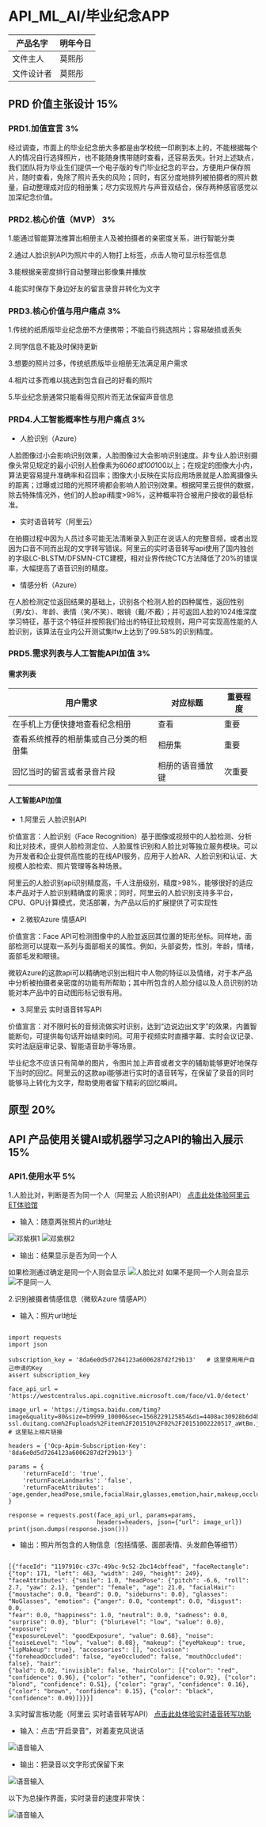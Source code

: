 # API_ML_AI/毕业纪念APP

|   产品名字  |   明年今日  |
| --- | --- |
|    文件主人 |   莫熙彤  |
|    文件设计者 |  莫熙彤   |

## PRD 价值主张设计 15%

### PRD1.加值宣言 3%
经过调查，市面上的毕业纪念册大多都是由学校统一印刷到本上的，不能根据每个人的情况自行选择照片，也不能随身携带随时查看，还容易丢失。针对上述缺点，我们团队将为毕业生们提供一个电子版的专门毕业纪念的平台，方便用户保存照片，随时查看，免除了照片丢失的风险；同时，有区分度地排列被拍摄者的照片数量，自动整理成对应的相册集；尽力实现照片与声音双结合，保存两种感官感觉以加深纪念价值。

### PRD2.核心价值（MVP） 3%
1.能通过智能算法推算出相册主人及被拍摄者的亲密度关系，进行智能分类

2.通过人脸识别API为照片中的人物打上标签，点击人物可显示标签信息

3.能根据亲密度排行自动整理出影像集并播放

4.能实时保存下身边好友的留言录音并转化为文字

### PRD3.核心价值与用户痛点 3%

1.传统的纸质版毕业纪念册不方便携带；不能自行挑选照片；容易破损或丢失

2.同学信息不能及时保持更新

3.想要的照片过多，传统纸质版毕业相册无法满足用户需求

4.相片过多而难以挑选到包含自己的好看的照片

5.毕业纪念册通常只能看得见照片而无法保留声音信息

### PRD4.人工智能概率性与用户痛点 3%

* 人脸识别（Azure）

人脸图像过小会影响识别效果，人脸图像过大会影响识别速度。非专业人脸识别摄像头常见规定的最小识别人脸像素为60*60或100*100以上；在规定的图像大小内，算法更容易提升准确率和召回率；图像大小反映在实际应用场景就是人脸离摄像头的距离；过曝或过暗的光照环境都会影响人脸识别效果。根据阿里云提供的数据，除去特殊情况外，他们的人脸api精度>98%，这种概率符合被用户接收的最低标准。

* 实时语音转写（阿里云）

在拍摄过程中因为人员过多可能无法清晰录入到正在说话人的完整音频，或者出现因为口音不同而出现的文字转写错误。阿里云的实时语音转写api使用了国内独创的字级LC-BLSTM/DFSMN-CTC建模，相对业界传统CTC方法降低了20%的错误率，大幅提高了语音识别的精度。

* 情感分析（Azure）

在人脸检测定位返回结果的基础上，识别各个检测人脸的四种属性，返回性别（男/女）、年龄、表情（笑/不笑）、眼镜（戴/不戴）；并可返回人脸的1024维深度学习特征，基于这个特征并按照我们给出的特征比较规则，用户可实现高性能的人脸识别，该算法在业内公开测试集lfw上达到了99.58%的识别精度。

### PRD5.需求列表与人工智能API加值 3%

#### 需求列表

|   用户需求  |   对应标题  |  重要程度  |
| ----- | ----- | ----- |
|   在手机上方便快捷地查看纪念相册 |   查看  |  重要  |
|   查看系统推荐的相册集或自己分类的相册集 |  相册集   |  重要  |
|  回忆当时的留言或者录音片段  |  相册的语音播放键  |  次重要  |

#### 人工智能API加值
- 1.阿里云 人脸识别API

价值宣言：人脸识别（Face Recognition）基于图像或视频中的人脸检测、分析和比对技术，提供人脸检测定位、人脸属性识别和人脸比对等独立服务模块。可以为开发者和企业提供高性能的在线API服务，应用于人脸AR、人脸识别和认证、大规模人脸检索、照片管理等各种场景。

阿里云的人脸识别api识别精度高，千人注册级别，精度>98%，能够很好的适应本产品对于人脸识别精确度的需求；同时，阿里云的人脸识别支持多平台，CPU、GPU计算模式，灵活部署，为产品以后的扩展提供了可实现性

- 2.微软Azure 情感API

价值宣言：Face API可检测图像中的人脸並返回其位置的矩形坐标。同样地，面部检测可以提取一系列与面部相关的属性。例如，头部姿势，性別，年龄，情绪，面部毛发和眼镜。

微软Azure的这款api可以精确地识别出相片中人物的特征以及情绪，对于本产品中分析被拍摄者亲密度的功能有所帮助；其中所包含的人脸分组以及人员识别的功能对本产品中的自动图形标记很有用。

- 3.阿里云 实时语音转写API

价值宣言：对不限时长的音频流做实时识别，达到“边说边出文字”的效果，内置智能断句，可提供每句话开始结束时间。可用于视频实时直播字幕、实时会议记录、实时法庭庭审记录、智能语音助手等场景。

毕业纪念不应该只有简单的图片，令图片加上声音或者文字的辅助能够更好地保存下当时的回忆。阿里云的这款api能够进行实时的语音转写，在保留了录音的同时能够马上转化为文字，帮助使用者留下精彩的回忆瞬间。

## 原型 20%
## API 产品使用关键AI或机器学习之API的输出入展示 15%
### API1.使用水平 5%

1.人脸比对，判断是否为同一个人（阿里云 人脸识别API）
[点击此处体验阿里云ET体验馆](https://data.aliyun.com/ai?spm=5176.12127906.1357642..75e7cf823TWtL9#/face-comparison)

- 输入：随意两张照片的url地址

![邓紫棋1](https://gitee.com/NFUNM066/first/raw/master/%E9%82%93%E7%B4%AB%E6%A3%8B1.png)
![邓紫棋2](https://gitee.com/NFUNM066/first/raw/master/%E9%82%93%E7%B4%AB%E6%A3%8B2.png)

- 输出：结果显示是否为同一个人

如果检测通过确定是同一个人则会显示
![人脸比对](https://gitee.com/NFUNM066/first/raw/master/%E4%BA%BA%E8%84%B8%E6%AF%94%E5%AF%B9.png)
如果不是同一个人则会显示
![不是同一人](https://gitee.com/NFUNM066/first/raw/master/%E4%B8%8D%E6%98%AF%E5%90%8C%E4%B8%80%E4%BA%BA.png)


2.识别被摄者情感信息（微软Azure 情感API）

- 输入：照片url地址

```

import requests
import json

subscription_key = '8da6e0d5d7264123a6006287d2f29b13'   # 这里使用用户自己申请的Key
assert subscription_key

face_api_url = 'https://westcentralus.api.cognitive.microsoft.com/face/v1.0/detect'

image_url = 'https://timgsa.baidu.com/timg?image&quality=80&size=b9999_10000&sec=1568229125854&di=4408ac30928b6d4b86be57a5ccdf3601&imgtype=0&src=http%3A%2F%2Fb-ssl.duitang.com%2Fuploads%2Fitem%2F201510%2F02%2F20151002220517_aWtBm.jpeg'      # 这里贴上相片链接

headers = {'Ocp-Apim-Subscription-Key': '8da6e0d5d7264123a6006287d2f29b13'}

params = {
    'returnFaceId': 'true',
    'returnFaceLandmarks': 'false',
    'returnFaceAttributes': 'age,gender,headPose,smile,facialHair,glasses,emotion,hair,makeup,occlusion,accessories,blur,exposure,noise',
}

response = requests.post(face_api_url, params=params,
                         headers=headers, json={"url": image_url})
print(json.dumps(response.json()))

```

- 输出：照片所包含的人物信息（包括情感、面部表情、头发颜色等细节）

```

[{"faceId": "1197910c-c37c-49bc-9c52-2bc14cbffead", "faceRectangle": {"top": 171, "left": 463, "width": 249, "height": 249}, 
"faceAttributes": {"smile": 1.0, "headPose": {"pitch": -6.6, "roll": 2.7, "yaw": 2.1}, "gender": "female", "age": 21.0, "facialHair": 
{"moustache": 0.0, "beard": 0.0, "sideburns": 0.0}, "glasses": "NoGlasses", "emotion": {"anger": 0.0, "contempt": 0.0, "disgust": 0.0, 
"fear": 0.0, "happiness": 1.0, "neutral": 0.0, "sadness": 0.0, "surprise": 0.0}, "blur": {"blurLevel": "low", "value": 0.0}, "exposure": 
{"exposureLevel": "goodExposure", "value": 0.68}, "noise": {"noiseLevel": "low", "value": 0.08}, "makeup": {"eyeMakeup": true, 
"lipMakeup": true}, "accessories": [], "occlusion": {"foreheadOccluded": false, "eyeOccluded": false, "mouthOccluded": false}, "hair": 
{"bald": 0.02, "invisible": false, "hairColor": [{"color": "red", "confidence": 0.96}, {"color": "other", "confidence": 0.92}, {"color": 
"blond", "confidence": 0.51}, {"color": "gray", "confidence": 0.16}, {"color": "brown", "confidence": 0.15}, {"color": "black", 
"confidence": 0.09}]}}}]

```

3.实时留言板功能（阿里云 实时语音转写API）
[点击此处体验实时语音转写功能](https://ai.aliyun.com/nls/trans?spm=a2c4g.11186623.h2v3icoap.181.4f925fdbK6gzUj)

- 输入：点击“开启录音”，对着麦克风说话

![语音输入](https://gitee.com/NFUNM066/first/raw/master/%E8%AF%AD%E9%9F%B3%E8%BE%93%E5%85%A5.png)

- 输出：把录音以文字形式保留下来

![语音输入](https://gitee.com/NFUNM066/first/raw/master/%E8%AF%AD%E9%9F%B3%E8%BE%93%E5%87%BA.png)

以下为总操作界面，实时录音的速度非常快：

![语音输入](https://gitee.com/NFUNM066/first/raw/master/%E8%AF%AD%E9%9F%B3%E8%AF%86%E5%88%AB.png)
